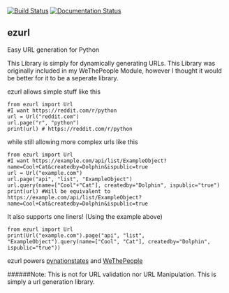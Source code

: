 [![Build Status](https://travis-ci.org/DolphDev/ezurl.svg?branch=master)](https://travis-ci.org/Dolphman/ezurl) [![Documentation Status](https://readthedocs.org/projects/ezurl/badge/?version=latest)](http://ezurl.readthedocs.org/en/latest/?badge=latest)

ezurl
---

Easy URL generation for Python

This Library is simply for dynamically generating URLs. This Library was originally included in my WeThePeople Module, however I thought it would be better for it to be a seperate library.

ezurl allows simple stuff like this

    from ezurl import Url
    #I want https://reddit.com/r/python
    url = Url("reddit.com")
    url.page("r", "python")
    print(url) # https://reddit.com/r/python

while still allowing more complex urls like this

    from ezurl import Url
    #I want https://example.com/api/list/ExampleObject?name=Cool+Cat&createdby=Dolphin&ispublic=true
    url = Url("example.com")
    url.page("api", "list", "ExampleObject")
    url.query(name=["Cool"+"Cat"], createdby="Dolphin", ispublic="true")
    print(url) #Will be equivalent to https://example.com/api/list/ExampleObject?name=Cool+Cat&createdby=Dolphin&ispublic=true

It also supports one liners! (Using the example above)

    from ezurl import Url
    print(Url("example.com").page("api", "list", "ExampleObject").query(name=["Cool", "Cat"], createdby="Dolphin", ispublic="true"))

ezurl powers [pynationstates](https://github.com/Dolphman/Pynationstates) and [WeThePeople](https://github.com/Dolphman/wethepeople)


######Note: This is not for URL validation nor URL Manipulation. This is simply a url generation library.
